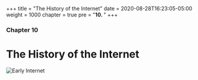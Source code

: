 +++
title = "The History of the Internet"
date = 2020-08-28T16:23:05-05:00
weight = 1000
chapter = true
pre = "<b>10. </b>"
+++

### Chapter 10

# The History of the Internet

![Early Internet](https://upload.wikimedia.org/wikipedia/commons/a/a2/InetCirca85.jpg)
